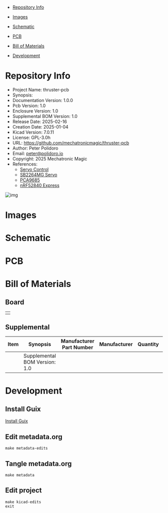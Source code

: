 - [Repository Info](#org2e50548)
- [Images](#org1e0b407)
- [Schematic](#org3ffac3e)
- [PCB](#org363fa67)
- [Bill of Materials](#org24314fe)
- [Development](#org9f407c8)

    <!-- This file is generated automatically from metadata -->
    <!-- File edits may be overwritten! -->


<a id="org2e50548"></a>

# Repository Info

-   Project Name: thruster-pcb
-   Synopsis:
-   Documentation Version: 1.0.0
-   Pcb Version: 1.0
-   Enclosure Version: 1.0
-   Supplemental BOM Version: 1.0
-   Release Date: 2025-02-16
-   Creation Date: 2025-01-04
-   Kicad Version: 7.0.11
-   License: GPL-3.0h
-   URL: <https://github.com/mechatronicmagic/thruster-pcb>
-   Author: Peter Polidoro
-   Email: peter@polidoro.io
-   Copyright: 2025 Mechatronic Magic
-   References:
    -   [Servo Control](https://en.wikipedia.org/wiki/Servo_control)
    -   [SB2264MG Servo](https://www.savoxusa.com/products/savsb2264mg-low-profile-hv-brushless-servo)
    -   [PCA9685](https://www.nxp.com/products/power-management/lighting-driver-and-controller-ics/led-drivers/16-channel-12-bit-pwm-fm-plus-ic-bus-led-driver:PCA9685)
    -   [nRF52840 Express](https://www.adafruit.com/product/4062)

![img](./documentation/pcb/raytrace.png)


<a id="org1e0b407"></a>

# Images


<a id="org3ffac3e"></a>

# Schematic


<a id="org363fa67"></a>

# PCB


<a id="org24314fe"></a>

# Bill of Materials


## Board

|    |
|--- |
|  |


## Supplemental

| Item | Synopsis                      | Manufacturer Part Number | Manufacturer | Quantity | Cost  | Total |
|---- |----------------------------- |------------------------ |------------ |-------- |----- |----- |
|      | Supplemental BOM Version: 1.0 |                          |              |          | Total | 40.11 |


<a id="org9f407c8"></a>

# Development


## Install Guix

[Install Guix](https://guix.gnu.org/manual/en/html_node/Binary-Installation.html)


## Edit metadata.org

    make metadata-edits


## Tangle metadata.org

    make metadata


## Edit project

    make kicad-edits
    exit

